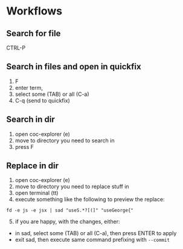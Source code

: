 # Workflows

## Search for file
CTRL-P

## Search in files and open in quickfix
1. <leader>F
2. enter term,
3. select some (TAB) or all (C-a)
4. C-q (send to quickfix)

## Search in dir
1. open coc-explorer (<leader>e)
2. move to directory you need to search in
3. press F

## Replace in dir
1. open coc-explorer (<leader>e)
2. move to directory you need to replace stuff in
3. open terminal (<leader>tt)
4. execute something like the following to preview the replace:
  ```script
  fd -e js -e jsx | sad "useS.*?[(]" "useGeorge{"
  ```
5. if you are happy, with the changes, either:
  - in sad, select some (TAB) or all (C-a), then press ENTER to apply
  - exit sad, then execute same command prefixing with `--commit`


